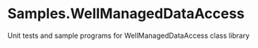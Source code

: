 # Samples.WellManagedDataAccess
Unit tests and sample programs for WellManagedDataAccess class library
